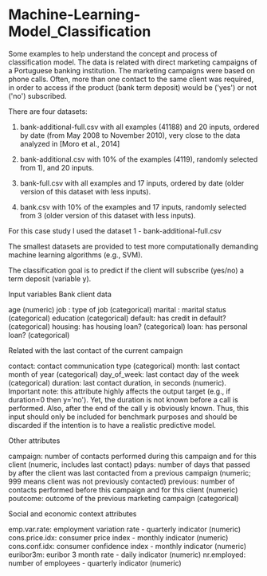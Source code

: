 # Machine-Learning-Model_Classification
Some examples to help understand the concept and process of classification model.
The data is related with direct marketing campaigns of a Portuguese banking institution. The marketing campaigns were based on phone calls. Often, more than one contact to the same client was required, in order to access if the product (bank term deposit) would be ('yes') or not ('no') subscribed.

There are four datasets:

1) bank-additional-full.csv with all examples (41188) and 20 inputs, ordered by date (from May 2008 to November 2010), very close to the data analyzed in [Moro et al., 2014]

2) bank-additional.csv with 10% of the examples (4119), randomly selected from 1), and 20 inputs.

3) bank-full.csv with all examples and 17 inputs, ordered by date (older version of this dataset with less inputs).

4) bank.csv with 10% of the examples and 17 inputs, randomly selected from 3 (older version of this dataset with less inputs).

For this case study I used the dataset 1 - bank-additional-full.csv

The smallest datasets are provided to test more computationally demanding machine learning algorithms (e.g., SVM).

The classification goal is to predict if the client will subscribe (yes/no) a term deposit (variable y).


Input variables
Bank client data

age (numeric)
job : type of job (categorical)
marital : marital status (categorical)
education (categorical)
default: has credit in default? (categorical)
housing: has housing loan? (categorical)
loan: has personal loan? (categorical)

Related with the last contact of the current campaign

contact: contact communication type (categorical)
month: last contact month of year (categorical)
day_of_week: last contact day of the week (categorical)
duration: last contact duration, in seconds (numeric). Important note: this attribute highly affects the output target (e.g., if duration=0 then y='no'). Yet, the duration is not known before a call is performed. Also, after the end of the call y is obviously known. Thus, this input should only be included for benchmark purposes and should be discarded if the intention is to have a realistic predictive model.

Other attributes

campaign: number of contacts performed during this campaign and for this client (numeric, includes last contact)
pdays: number of days that passed by after the client was last contacted from a previous campaign (numeric; 999 means client was not previously contacted)
previous: number of contacts performed before this campaign and for this client (numeric)
poutcome: outcome of the previous marketing campaign (categorical)

Social and economic context attributes

emp.var.rate: employment variation rate - quarterly indicator (numeric)
cons.price.idx: consumer price index - monthly indicator (numeric)
cons.conf.idx: consumer confidence index - monthly indicator (numeric)
euribor3m: euribor 3 month rate - daily indicator (numeric)
nr.employed: number of employees - quarterly indicator (numeric)
